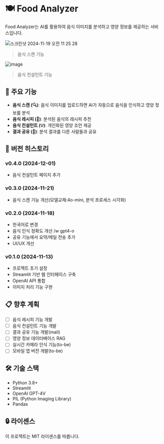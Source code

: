 # 🍽️ Food Analyzer
Food Analyzer는 AI를 활용하여 음식 이미지를 분석하고 영양 정보를 제공하는 서비스입니다.

![스크린샷 2024-11-19 오전 11 25 28](https://github.com/user-attachments/assets/993e49f2-31a3-443e-81e9-9f400c031194)
> 음식 스캔 기능

![image](https://github.com/user-attachments/assets/856f82ce-66e1-4b03-8a57-490118795a94)
> 음식 컨설턴트 기능



## 📌 주요 기능

- **음식 스캔 (🔍)**: 음식 이미지를 업로드하면 AI가 자동으로 음식을 인식하고 영양 정보를 분석
- **음식 레시피 (🍳)**: 분석된 음식의 레시피 추천
- **음식 컨설턴트 (💡)**: 개인화된 영양 조언 제공
- **결과 공유 (💬)**: 분석 결과를 다른 사람들과 공유

## 🚀 버전 히스토리

### v0.4.0 (2024-12-01)
- 음식 컨설턴트 페이지 추가

### v0.3.0 (2024-11-21)
- 음식 스캔 기능 개선(모델교체:4o-mini, 분석 프로세스 시각화) 

### v0.2.0 (2024-11-18)
- 한국어로 변경
- 음식 인식 정확도 개선 /w gpt4-o
- 공유 기능에서 요약/메일 전송 추가
- UI/UX 개선

### v0.1.0 (2024-11-13)
- 프로젝트 초기 설정
- Streamlit 기반 웹 인터페이스 구축
- OpenAI API 통합
- 이미지 처리 기능 구현

## 📋 향후 계획

- [ ] 음식 레시피 기능 개발
- [ ] 음식 컨설턴트 기능 개발
- [ ] 결과 공유 기능 개발(mail)
- [ ] 영양 정보 데이터베이스 RAG
- [ ] 실시간 카메라 인식 기능(to-be)
- [ ] 모바일 앱 버전 개발(to-be)

## 🛠️ 기술 스택

- Python 3.8+
- Streamlit
- OpenAI GPT-4V
- PIL (Python Imaging Library)
- Pandas

## 🔒 라이센스

이 프로젝트는 MIT 라이센스를 따릅니다.
